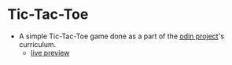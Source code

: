 # Tic-Tac-Toe
- A simple Tic-Tac-Toe game done as a part of the [odin project](https://www.theodinproject.com/lessons/node-path-javascript-tic-tac-toe)'s curriculum.
  - [live preview](https://mahmoodelsaayed.github.io/tic-tac-toe/)
